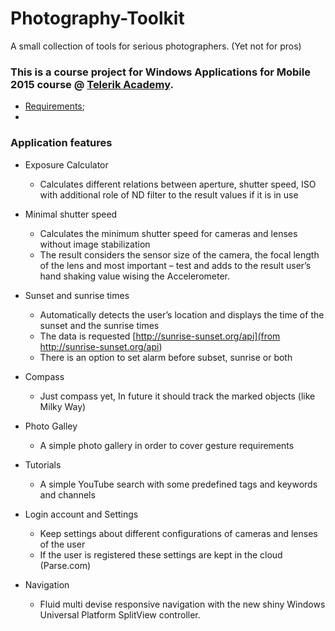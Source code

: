 # Photography-Toolkit
A small collection of tools for serious photographers. (Yet not for pros)


### This is a course project for Windows Applications for Mobile 2015 course @ [Telerik Academy](https://github.com/TelerikAcademy).
- [Requirements](https://github.com/TelerikAcademy/Windows-Applications/blob/master/Course-Project/LOB_APP_REQUIREMENTS.md);
- 

### Application features

* Exposure Calculator
	* Calculates different relations between aperture, shutter speed, ISO with additional role of ND filter to the result values if it is in use
* Minimal shutter speed
	* Calculates the minimum shutter speed for cameras and lenses without image stabilization
	* The result considers the sensor size of the camera, the focal length of the lens and most important – test and adds to the result user’s hand shaking value wising the Accelerometer.
 
* Sunset and sunrise times
	* Automatically detects the user’s location and displays the time of the sunset and the sunrise times
	* The data is requested [http://sunrise-sunset.org/api](from http://sunrise-sunset.org/api) 
	* There is an option to set alarm before subset, sunrise or both

*  Compass
	* Just compass yet, In future it should track the marked objects (like Milky Way)

* Photo Galley
	* A simple photo gallery in order to cover gesture requirements

* Tutorials
	* A simple YouTube search with some predefined tags and keywords and channels

* Login account and Settings
	* Keep settings about different configurations of cameras and lenses of the user
	* If the user is registered these settings are kept in the cloud (Parse.com)

* Navigation
	* Fluid multi devise responsive navigation with the new shiny Windows Universal Platform SplitView controller.

